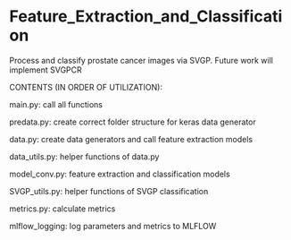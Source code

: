 # Feature_Extraction_and_Classification

Process and classify prostate cancer images via SVGP. Future work will implement SVGPCR

CONTENTS (IN ORDER OF UTILIZATION): 

main.py: call all functions

predata.py: create correct folder structure for keras data generator 

data.py: create data generators and call feature extraction models 

data_utils.py: helper functions of data.py

model_conv.py: feature extraction and classification models 

SVGP_utils.py: helper functions of SVGP classification

metrics.py: calculate metrics 

mlflow_logging: log parameters and metrics to MLFLOW 


